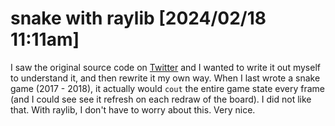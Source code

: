 # snake with raylib [2024/02/18 11:11am]
I saw the original source code on [Twitter](https://x.com/raysan5/status/1757357258738934082?s=20) and I wanted to write it out myself to understand it, and then rewrite it my own way. When I last wrote a snake game (2017 - 2018), it actually would `cout` the entire game state every frame (and I could see see it refresh on each redraw of the board). I did not like that. With raylib, I don't have to worry about this. Very nice.
